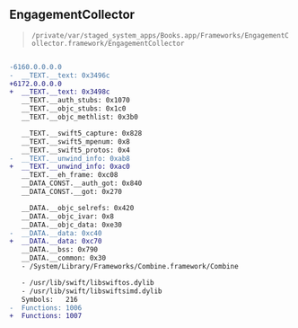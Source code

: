 ## EngagementCollector

> `/private/var/staged_system_apps/Books.app/Frameworks/EngagementCollector.framework/EngagementCollector`

```diff

-6160.0.0.0.0
-  __TEXT.__text: 0x3496c
+6172.0.0.0.0
+  __TEXT.__text: 0x3498c
   __TEXT.__auth_stubs: 0x1070
   __TEXT.__objc_stubs: 0x1c0
   __TEXT.__objc_methlist: 0x3b0

   __TEXT.__swift5_capture: 0x828
   __TEXT.__swift5_mpenum: 0x8
   __TEXT.__swift5_protos: 0x4
-  __TEXT.__unwind_info: 0xab8
+  __TEXT.__unwind_info: 0xac0
   __TEXT.__eh_frame: 0xc08
   __DATA_CONST.__auth_got: 0x840
   __DATA_CONST.__got: 0x270

   __DATA.__objc_selrefs: 0x420
   __DATA.__objc_ivar: 0x8
   __DATA.__objc_data: 0xe30
-  __DATA.__data: 0xc40
+  __DATA.__data: 0xc70
   __DATA.__bss: 0x790
   __DATA.__common: 0x30
   - /System/Library/Frameworks/Combine.framework/Combine

   - /usr/lib/swift/libswiftos.dylib
   - /usr/lib/swift/libswiftsimd.dylib
   Symbols:   216
-  Functions: 1006
+  Functions: 1007
 

```
